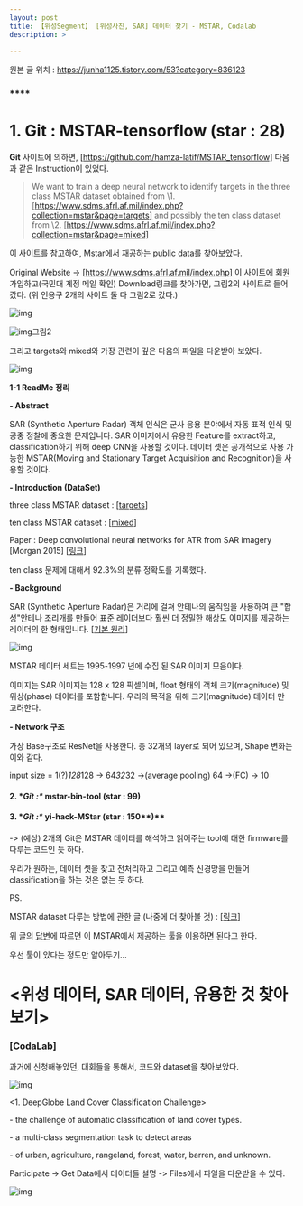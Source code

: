 ```yaml
---
layout: post
title: 【위성Segment】 [위성사진, SAR] 데이터 찾기 - MSTAR, Codalab
description: >  
    
---
```

원본 글 위치 :  https://junha1125.tistory.com/53?category=836123


### ****

# **1. Git : MSTAR-tensorflow (star : 28)**

**Git** 사이트에 의하면, [https://github.com/hamza-latif/MSTAR_tensorflow] 다음과 같은 Instruction이 있었다.

> We want to train a deep neural network to identify targets in the three class MSTAR dataset obtained from 
> \1. [https://www.sdms.afrl.af.mil/index.php?collection=mstar&page=targets]
>  and possibly the ten class dataset from 
> \2. [https://www.sdms.afrl.af.mil/index.php?collection=mstar&page=mixed]

이 사이트를 참고하여, Mstar에서 재공하는 public data를 찾아보았다.

Original Website -> [https://www.sdms.afrl.af.mil/index.php] 이 사이트에 회원가입하고(국민대 계정 메일 확인) Download링크를 찾아가면, 그림2의 사이트로 들어갔다. (위 인용구 2개의 사이트 둘 다 그림2로 갔다.)



![img](https://k.kakaocdn.net/dn/JyU0L/btqC6kN7ZzW/BPqY5h1vXvKh2TIciqlKoK/img.png)

![img](https://k.kakaocdn.net/dn/RlOnG/btqC3pJQco8/edlMXJa7go8O0u9sNJAmlk/img.png)그림2



그리고 targets와 mixed와 가장 관련이 깊은 다음의 파일을 다운받아 보았다. 



![img](https://k.kakaocdn.net/dn/bTMvKC/btqC6QlLv3k/x1IAJ9RKyP3Qlr1FWiskcK/img.png)



**1-1 ReadMe 정리**

**- Abstract**

SAR (Synthetic Aperture Radar) 객체 인식은 군사 응용 분야에서 자동 표적 인식 및 공중 정찰에 중요한 문제입니다. SAR 이미지에서 유용한 Feature를 extract하고, classification하기 위해 deep CNN을 사용할 것이다. 데이터 셋은 공개적으로 사용 가능한 MSTAR(Moving and Stationary Target Acquisition and Recognition)을 사용할 것이다.

**- Introduction (DataSet)**

three class MSTAR dataset : [[targets](https://www.sdms.afrl.af.mil/index.php?collection=mstar&page=targets)]

ten class MSTAR dataset : [[mixed](https://www.sdms.afrl.af.mil/index.php?collection=mstar&page=mixed)]

Paper : Deep convolutional neural networks for ATR from SAR imagery [Morgan 2015] [[링크](https://www.spiedigitallibrary.org/conference-proceedings-of-spie/9475/94750F/Deep-convolutional-neural-networks-for-ATR-from-SAR-imagery/10.1117/12.2176558.short?SSO=1)]

ten class 문제에 대해서 92.3%의 분류 정확도를 기록했다.

**- Background**

SAR (Synthetic Aperture Radar)은 거리에 걸쳐 안테나의 움직임을 사용하여 큰 "합성"안테나 조리개를 만들어 표준 레이더보다 훨씬 더 정밀한 해상도 이미지를 제공하는 레이더의 한 형태입니다. [[기본 원리](https://www.geo.uzh.ch/~fpaul/sar_theory.html)]



![img](https://k.kakaocdn.net/dn/bZ1lzG/btqC771Fpkc/euygrwU87th1DbKhVRxugk/img.png)



MSTAR 데이터 세트는 1995-1997 년에 수집 된 SAR 이미지 모음이다.

이미지는 SAR 이미지는 128 x 128 픽셀이며, float 형태의 객체 크기(magnitude) 및 위상(phase) 데이터를 포함합니다. 우리의 목적을 위해 크기(magnitude) 데이터 만 고려한다.

**- Network 구조** 

가장 Base구조로 ResNet을 사용한다. 총 32개의 layer로 되어 있으며, Shape 변화는 이와 같다.

input size = 1(?)*128*128 -> 64*32*32 ->(average pooling) 64 ->(FC) -> 10 

 

#### **2. \**Git :\** mstar-bin-tool  (star : 99)**

#### **3. \**Git :\** yi-hack-MStar (star : 150****)**

-> (예상) 2개의 Git은 MSTAR 데이터를 해석하고 읽어주는 tool에 대한 firmware를 다루는 코드인 듯 하다.

우리가 원하는, 데이터 셋을 찾고 전처리하고 그리고 예측 신경망을 만들어 classification을 하는 것은 없는 듯 하다.

 

PS. 

MSTAR dataset 다루는 방법에 관한 글 (나중에 더 찾아볼 것) : [[링크](https://www.researchgate.net/post/Format_of_SAR_images_in_MSTAR_public_dataset_is_of_type_004_001_etc_How_can_I_use_these_images_for_training_my_SAR_ATR_system)]

위 글의 [답변](https://www.sdms.afrl.af.mil/index.php?collection=tools_mstar)에 따르면 이 MSTAR에서 제공하는 툴을 이용하면 된다고 한다.

우선 툴이 있다는 정도만 알아두기... 

 

 

# **<위성 데이터, SAR 데이터, 유용한 것 찾아보기>**

### **[CodaLab]**

과거에 신청해놓았던, 대회들을 통해서, 코드와 dataset을 찾아보았다. 



![img](https://k.kakaocdn.net/dn/cKcG3M/btqC8GQ0FGp/Y8eKvkCK4RsLovVMwmsKkk/img.png)



<1. DeepGlobe Land Cover Classification Challenge>

\- the challenge of automatic classification of land cover types.

\- a multi-class segmentation task to detect areas

\- of urban, agriculture, rangeland, forest, water, barren, and unknown.

 

Participate -> Get Data에서 데이터들 설명 -> Files에서 파일을 다운받을 수 있다. 



![img](https://k.kakaocdn.net/dn/kxAaw/btqC9ydU798/i5lQEboiHOKiCGn9ofxcl0/img.png)

